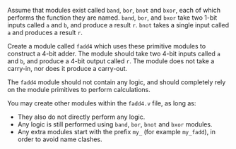 Assume that modules exist called `band`, `bor`, `bnot` and `bxor`, each
of which performs the function they are named. `band`, `bor`, and `bxor`
take two 1-bit inputs called `a` and `b`, and produce a result `r`.
`bnot` takes a single input called `a` and produces a result `r`.

Create a module called `fadd4` which uses these primitive modules
to construct a 4-bit adder. The module should take two 4-bit inputs
called `a` and `b`, and produce a 4-bit output called `r`. The
module does not take a carry-in, nor does it produce a carry-out.

The `fadd4` module should not contain any logic, and should completely
rely on the module primitives to perform calculations.

You may create other modules within the `fadd4.v` file, as long as:
- They also do not directly perform any logic.
- Any logic is still performed using `band`, `bor`, `bnot` and `bxor` modules.
- Any extra modules start with the prefix `my_` (for example
    `my_fadd`), in order to avoid name clashes.
